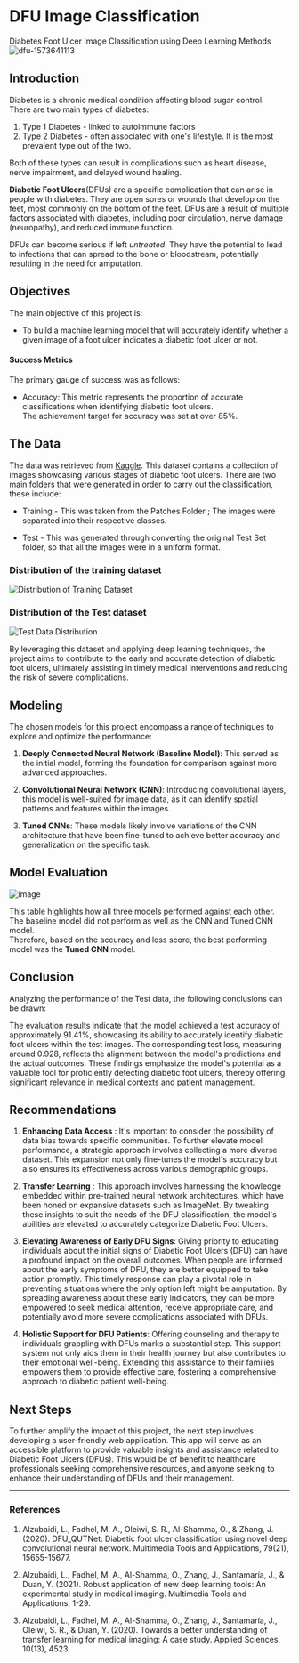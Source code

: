 # DFU Image Classification
Diabetes Foot Ulcer Image Classification using Deep Learning Methods
![dfu-1573641113](https://github.com/stellacherotich/DFU-Image-Classification/assets/114439636/47d31fbf-40d3-49b6-8bac-2147c879349f)
## Introduction
Diabetes is a chronic medical condition affecting blood sugar control.<br>There are two main types of diabetes:
  1. Type 1 Diabetes - linked to autoimmune factors
  2. Type 2 Diabetes - often associated with one's lifestyle. It is the most prevalent type out of the two.

Both of these types can result in complications such as heart disease, nerve impairment, and delayed wound healing.

**Diabetic Foot Ulcers**(DFUs) are a specific complication that can arise in people with diabetes. They are open sores or wounds that develop on the feet, most commonly on the bottom of the feet. DFUs are a result of multiple factors associated with diabetes, including poor circulation, nerve damage (neuropathy), and reduced immune function.

DFUs can become serious if left *untreated*. They have the potential to lead to infections that can spread to the bone or bloodstream, potentially resulting in the need for amputation.
## Objectives
The main objective of this project is:

- To build a machine learning model that will accurately identify whether a given image of a foot ulcer indicates a diabetic foot ulcer or not.

#### **Success Metrics**
The primary gauge of success was as follows:
- Accuracy: This metric represents the proportion of accurate classifications when identifying diabetic foot ulcers.
<br>The achievement target for accuracy was set at over 85%.

## The Data
The data was retrieved from [Kaggle](https://www.kaggle.com/datasets/laithjj/diabetic-foot-ulcer-dfu). This dataset contains a collection of images showcasing various stages of diabetic foot ulcers.
There are two main folders that were generated in order to carry out the classification, these include:

- Training - This was taken from the Patches Folder ; The images were separated into their respective classes. 

- Test - This was generated through converting the original Test Set folder, so that all the images were in a uniform format.

### Distribution of the training dataset
![Distribution of Training Dataset](https://github.com/stellacherotich/DFU-Image-Classification/assets/114439636/1c8bb40a-0eb9-458f-b18f-53952b9c9d62)

### Distribution of the Test dataset
![Test Data Distribution](https://github.com/stellacherotich/DFU-Image-Classification/assets/114439636/a6d65ba8-ae52-4ea6-a2c4-9e6b732c7ccb)

By leveraging this dataset and applying deep learning techniques, the project aims to contribute to the early and accurate detection of diabetic foot ulcers, ultimately assisting in timely medical interventions and reducing the risk of severe complications.

## **Modeling**
The chosen models for this project encompass a range of techniques to explore and optimize the performance:

1. **Deeply Connected Neural Network (Baseline Model)**: This served as the initial model, forming the foundation for comparison against more advanced approaches.

2. **Convolutional Neural Network (CNN)**: Introducing convolutional layers, this model is well-suited for image data, as it can identify spatial patterns and features within the images.

3. **Tuned CNNs**: These models likely involve variations of the CNN architecture that have been fine-tuned to achieve better accuracy and generalization on the specific task.

   
## **Model Evaluation**

![image](https://github.com/stellacherotich/DFU-Image-Classification/assets/114439636/c50d11a6-e151-4d6d-bac3-b7842d021a67)


This table highlights how all three models performed against each other. The baseline model did not perform as well as the CNN and Tuned CNN model. <br>
Therefore, based on the accuracy and loss score, the best performing model was the **Tuned CNN** model.

## **Conclusion**
Analyzing the performance of the Test data, the following conclusions can be drawn:

The evaluation results indicate that the model achieved a test accuracy of approximately 91.41%, showcasing its ability to accurately identify diabetic foot ulcers within the test images. The corresponding test loss, measuring around 0.928, reflects the alignment between the model's predictions and the actual outcomes. These findings emphasize the model's potential as a valuable tool for proficiently detecting diabetic foot ulcers, thereby offering significant relevance in medical contexts and patient management.

## **Recommendations**
1. **Enhancing Data Access** : It's important to consider the possibility of data bias towards specific communities. To further elevate model performance, a strategic approach involves collecting a more diverse dataset. This expansion not only fine-tunes the model's accuracy but also ensures its effectiveness across various demographic groups.

2. **Transfer Learning** : This approach involves harnessing the knowledge embedded within pre-trained neural network architectures, which have been honed on expansive datasets such as ImageNet. By tweaking these insights to suit the needs of the DFU classification, the model's abilities are elevated to accurately categorize Diabetic Foot Ulcers.

3. **Elevating Awareness of Early DFU Signs**: Giving priority to educating individuals about the initial signs of Diabetic Foot Ulcers (DFU) can have a profound impact on the overall outcomes. When people are informed about the early symptoms of DFU, they are better equipped to take action promptly. This timely response can play a pivotal role in preventing situations where the only option left might be amputation. By spreading awareness about these early indicators, they can be more empowered to seek medical attention, receive appropriate care, and potentially avoid more severe complications associated with DFUs.

4. **Holistic Support for DFU Patients**: Offering counseling and therapy to individuals grappling with DFUs marks a substantial step. This support system not only aids them in their health journey but also contributes to their emotional well-being. Extending this assistance to their families empowers them to provide effective care, fostering a comprehensive approach to diabetic patient well-being.

## **Next Steps**

To further amplify the impact of this project, the next step involves developing a user-friendly web application. This app will serve as an accessible platform to provide valuable insights and assistance related to Diabetic Foot Ulcers (DFUs). This would be of benefit to healthcare professionals seeking comprehensive resources, and anyone seeking to enhance their understanding of DFUs and their management.

---

### **References**
1. Alzubaidi, L., Fadhel, M. A., Oleiwi, S. R., Al-Shamma, O., & Zhang, J. (2020). DFU_QUTNet: Diabetic foot ulcer classification using novel deep convolutional neural network. Multimedia Tools and Applications, 79(21), 15655-15677.

2. Alzubaidi, L., Fadhel, M. A., Al-Shamma, O., Zhang, J., Santamaría, J., & Duan, Y. (2021). Robust application of new deep learning tools: An experimental study in medical imaging. Multimedia Tools and Applications, 1-29.

3. Alzubaidi, L., Fadhel, M. A., Al-Shamma, O., Zhang, J., Santamaría, J., Oleiwi, S. R., & Duan, Y. (2020). Towards a better understanding of transfer learning for medical imaging: A case study. Applied Sciences, 10(13), 4523.
